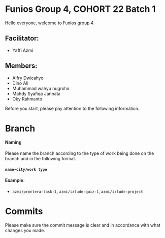 # Funios Group 4, COHORT 22 Batch 1

Hello everyone, welcome to Funios group 4.


## Facilitator: 
* Yaffi Azmi

## Members:
* Alfry Dwicahyo
* Dino Ali
* Muhammad wahyu nugroho
* Mahdy Syafiqa Jannata
* Oky Rahmanto

Before you start, please pay attention to the following information.

# Branch
#### Naming
Please name the branch according to the type of work being done on the branch and in the following format.
#### `name-city/work type`
#### Example:
* `azmi/prontera-task-1`, `azmi/izlude-quiz-1`, `azmi/izlude-project`

# Commits
Please make sure the commit message is clear and in accordance with what changes you made.
